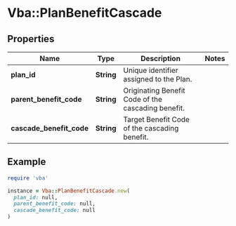 # Vba::PlanBenefitCascade

## Properties

| Name | Type | Description | Notes |
| ---- | ---- | ----------- | ----- |
| **plan_id** | **String** | Unique identifier assigned to the Plan. |  |
| **parent_benefit_code** | **String** | Originating Benefit Code of the cascading benefit. |  |
| **cascade_benefit_code** | **String** | Target Benefit Code of the cascading benefit. |  |

## Example

```ruby
require 'vba'

instance = Vba::PlanBenefitCascade.new(
  plan_id: null,
  parent_benefit_code: null,
  cascade_benefit_code: null
)
```

